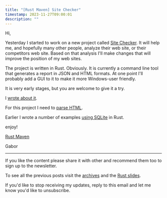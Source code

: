 ```yaml
---
title: "[Rust Maven] Site Checker"
timestamp: 2023-11-27T09:00:01
description: ""
---
```


Hi,

Yesterday I started to work on a new project called [Site Checker](https://site-checker.code-maven.com/).
It will help me, and hopefully many other people, analyze their web site, or their competitors web site.
Based on that analysis I'll make changes that will improve the position of my web sites.

The project is written in Rust. Obviously. It is currently a command line tool that generates a report
in JSON and HTML formats. At one point I'll probably add a GUI to it to make it more Windows-user friendly.

It is very early stages, but you are welcome to give it a try.

I [wrote about it](https://site-checker.code-maven.com/starting-the-project).

For this project I need to [parse HTML](https://rust.code-maven.com/slides/rust/parse-html.html).


Earlier I wrote a number of examples [using SQLite](https://rust.code-maven.com/slides/rust/sqlite.html) in Rust.


enjoy!

[Rust Maven](https://rust.code-maven.com/)

  Gabor

---
If you like the content please share it with other and recommend them too to sign up to the newsletter.

To see all the previous posts visit the [archives](https://rust.code-maven.com/archive) and the [Rust slides](https://rust.code-maven.com/slides/rust/).

If you'd like to stop receiving my updates, reply to this email and let me know you'd like to unsubscribe.


